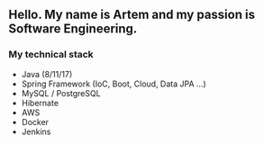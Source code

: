 ## Hello. My name is Artem and my passion is Software Engineering.

### My technical stack
- Java (8/11/17)
- Spring Framework (IoC, Boot, Cloud, Data JPA ...)
- MySQL / PostgreSQL
- Hibernate
- AWS
- Docker
- Jenkins
